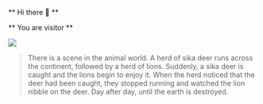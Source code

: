 ** Hi there 👋 **

** You are visitor **

<img src="https://profile-counter.glitch.me/NOhsueh/count.svg"/>

> There is a scene in the animal world. A herd of sika deer runs across the continent, followed by a herd of lions. Suddenly, a sika deer is caught and the lions begin to enjoy it. When the herd noticed that the deer had been caught, they stopped running and watched the lion nibble on the deer. Day after day, until the earth is destroyed.
